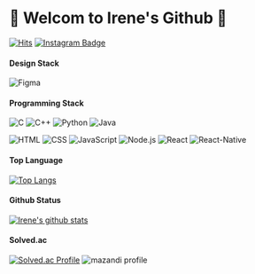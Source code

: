 # 🎀 Welcom to Irene's Github 🎀


[![Hits](https://hits.seeyoufarm.com/api/count/incr/badge.svg?url=https%3A%2F%2Fgithub.com%2FIreneChoii&count_bg=%238D8D8D&title_bg=%23E2BBB4&icon=awesomelists.svg&icon_color=%238D8D8D&title=hits&edge_flat=false)](https://hits.seeyoufarm.com)
[![Instagram Badge](https://img.shields.io/badge/-Instagram-E2BBB4?logo=instagram&logoColor=FFFFFF&link=https://www.instagram.com/irenechoi_xvx/)](https://www.instagram.com/irenechoi_xvx/)


#### Design Stack
![Figma](https://img.shields.io/badge/figma-D595B2.svg?&style=for-the-badge&logo=figma&logoColor=white)

#### Programming Stack
![C](https://img.shields.io/badge/C-A8B9CC.svg?&style=for-the-badge&logo=C&logoColor=white)
![C++](https://img.shields.io/badge/C++-00599C.svg?&style=for-the-badge&logo=cplusplus&logoColor=white)
![Python](https://img.shields.io/badge/Python-3776AB.svg?&style=for-the-badge&logo=Python&logoColor=white)
![Java](https://img.shields.io/badge/Java-FF8F0C.svg?&style=for-the-badge&logo=Java&logoColor=white)

![HTML](https://img.shields.io/badge/HTML-E34F26.svg?&style=for-the-badge&logo=HTML5&logoColor=white)
![CSS](https://img.shields.io/badge/CSS-1572B6.svg?&style=for-the-badge&logo=CSS3&logoColor=white)
![JavaScript](https://img.shields.io/badge/Javascript-F7DF1E.svg?&style=for-the-badge&logo=javascript&logoColor=white)
![Node.js](https://img.shields.io/badge/Node.js-339933.svg?&style=for-the-badge&logo=Node.js&logoColor=white)
![React](https://img.shields.io/badge/React-61DAFB.svg?&style=for-the-badge&logo=React&logoColor=white)
![React-Native](https://img.shields.io/badge/ReactNative-535353.svg?&style=for-the-badge&logo=React&logoColor=white)


#### Top Language
[![Top Langs](https://github-readme-stats.vercel.app/api/top-langs/?username=irenechoii)](https://github.com/anuraghazra/github-readme-stats)


#### Github Status
[![Irene's github stats](https://github-readme-stats.vercel.app/api?username=IreneChoi&count_private=true&custom_title=IreneChoi👀&bg_color=45,D595B2,E2BBB4&title_color=000000&text_color=FFFFFF)](https://github.com/anuraghazra/github-readme-stats)



#### Solved.ac
[![Solved.ac Profile](http://mazassumnida.wtf/api/v2/generate_badge?boj=irenelove112)](https://solved.ac/irenelove112)
![mazandi profile](http://mazandi.herokuapp.com/api?handle={handle}&theme=warm)

